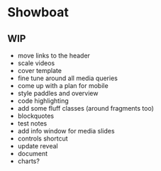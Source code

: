 # Showboat

## WIP
- move links to the header
- scale videos
- cover template
- fine tune around all media queries
- come up with a plan for mobile
- style paddles and overview
- code highlighting
- add some fluff classes (around fragments too)
- blockquotes
- test notes
- add info window for media slides
- controls shortcut
- update reveal
- document
- charts?

